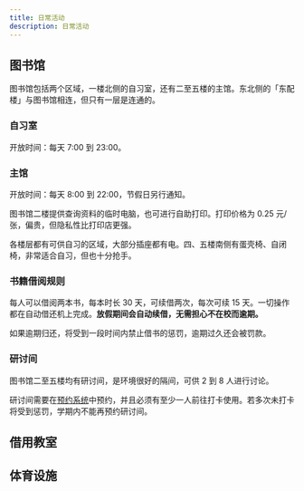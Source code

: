 ```yaml
---
title: 日常活动
description: 日常活动
---
```


## 图书馆

图书馆包括两个区域，一楼北侧的自习室，还有二至五楼的主馆。东北侧的「东配楼」与图书馆相连，但只有一层是连通的。

### 自习室

开放时间：每天 7:00 到 23:00。

### 主馆

开放时间：每天 8:00 到 22:00，节假日另行通知。

图书馆二楼提供查询资料的临时电脑，也可进行自助打印。打印价格为 0.25 元/张，偏贵，但隐私性比打印店更强。

各楼层都有可供自习的区域，大部分插座都有电。四、五楼南侧有蛋壳椅、自闭椅，非常适合自习，但也十分抢手。

### 书籍借阅规则

每人可以借阅两本书，每本时长 30 天，可续借两次，每次可续 15 天。一切操作都在自动借还机上完成。**放假期间会自动续借，无需担心不在校而逾期。**

如果逾期归还，将受到一段时间内禁止借书的惩罚，逾期过久还会被罚款。

### 研讨间

图书馆二至五楼均有研讨间，是环境很好的隔间，可供 2 到 8 人进行讨论。

研讨间需要在[预约系统](https://order.bupt.edu.cn)中预约，并且必须有至少一人前往打卡使用。若多次未打卡将受到惩罚，学期内不能再预约研讨间。

## 借用教室

## 体育设施
